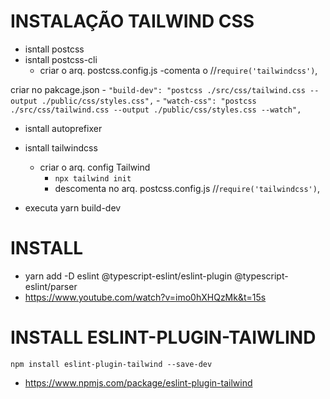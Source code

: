 # INSTALAÇÃO TAILWIND CSS
- isntall postcss
- isntall postcss-cli
    - criar o arq. postcss.config.js
    -comenta o //`require('tailwindcss')`,

criar no pakcage.json
    - `"build-dev": "postcss ./src/css/tailwind.css --output ./public/css/styles.css",`
    - `"watch-css": "postcss ./src/css/tailwind.css --output ./public/css/styles.css --watch",`

- isntall autoprefixer
- isntall tailwindcss
    - criar o arq. config Tailwind
        - `npx tailwind init`
        - descomenta no arq. postcss.config.js //`require('tailwindcss')`, 

- executa yarn build-dev 

# INSTALL
- yarn add -D eslint @typescript-eslint/eslint-plugin @typescript-eslint/parser 
- https://www.youtube.com/watch?v=imo0hXHQzMk&t=15s

# INSTALL ESLINT-PLUGIN-TAIWLIND
`npm install eslint-plugin-tailwind --save-dev`
-   https://www.npmjs.com/package/eslint-plugin-tailwind





